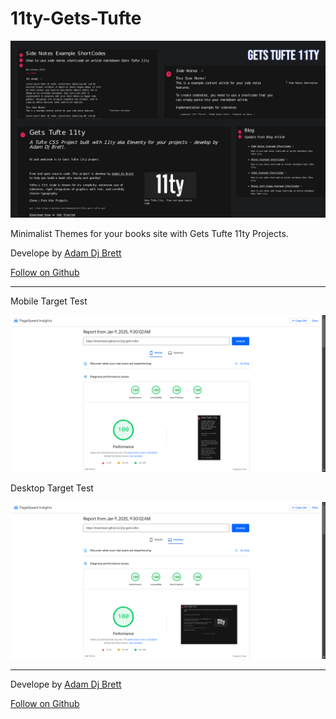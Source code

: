 # 11ty-Gets-Tufte

![Gets Tufte 11ty](getstufte11ty.jpeg)

Minimalist Themes for your books site with Gets Tufte 11ty Projects.

Develope by [Adam Dj Brett](https://adamdjbrett.com)

[Follow on Github](https://github.com/adamdjbrett)

---

Mobile Target Test

![Gets Tufte 11ty Mobile](mobile.png)

Desktop Target Test

![Gets Tufte 11ty Desktop](desktop.png)

---

Develope by [Adam Dj Brett](https://adamdjbrett.com)

[Follow on Github](https://github.com/adamdjbrett)

